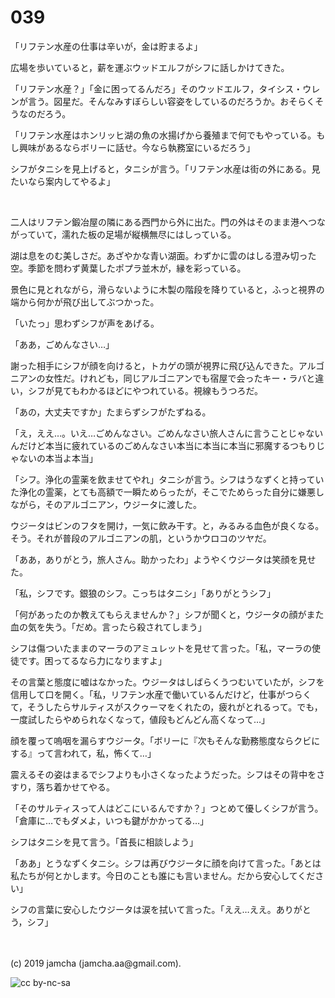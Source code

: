 

# 039

「リフテン水産の仕事は辛いが，金は貯まるよ」

広場を歩いていると，薪を運ぶウッドエルフがシフに話しかけてきた。

「リフテン水産？」「金に困ってるんだろ」そのウッドエルフ，タイシス・ウレンが言う。図星だ。そんなみすぼらしい容姿をしているのだろうか。おそらくそうなのだろう。

「リフテン水産はホンリッヒ湖の魚の水揚げから養殖まで何でもやっている。もし興味があるならボリーに話せ。今なら執務室にいるだろう」

シフがタニシを見上げると，タニシが言う。「リフテン水産は街の外にある。見たいなら案内してやるよ」

<br>

二人はリフテン鍛冶屋の隣にある西門から外に出た。門の外はそのまま港へつながっていて，濡れた板の足場が縦横無尽にはしっている。

湖は息をのむ美しさだ。あざやかな青い湖面。わずかに雲のはしる澄み切った空。季節を問わず黄葉したポプラ並木が，縁を彩っている。

景色に見とれながら，滑らないように木製の階段を降りていると，ふっと視界の端から何かが飛び出してぶつかった。

「いたっ」思わずシフが声をあげる。

「ああ，ごめんなさい…」

謝った相手にシフが顔を向けると，トカゲの頭が視界に飛び込んできた。アルゴニアンの女性だ。けれども，同じアルゴニアンでも宿屋で会ったキー・ラバと違い，シフが見てもわかるほどにやつれている。視線もうつろだ。

「あの，大丈夫ですか」たまらずシフがたずねる。

「え，ええ…。いえ…ごめんなさい。ごめんなさい旅人さんに言うことじゃないんだけど本当に疲れているのごめんなさい本当に本当に本当に邪魔するつもりじゃないの本当よ本当」

「シフ。浄化の霊薬を飲ませてやれ」タニシが言う。シフはうなずくと持っていた浄化の霊薬，とても高額で一瞬ためらったが，そこでためらった自分に嫌悪しながら，そのアルゴニアン，ウジータに渡した。

ウジータはビンのフタを開け，一気に飲み干す。と，みるみる血色が良くなる。そう。それが普段のアルゴニアンの肌，というかウロコのツヤだ。

「ああ，ありがとう，旅人さん。助かったわ」ようやくウジータは笑顔を見せた。

「私，シフです。銀狼のシフ。こっちはタニシ」「ありがとうシフ」

「何があったのか教えてもらえませんか？」シフが聞くと，ウジータの顔がまた血の気を失う。「だめ。言ったら殺されてしまう」

シフは傷ついたままのマーラのアミュレットを見せて言った。「私，マーラの使徒です。困ってるなら力になりますよ」

その言葉と態度に嘘はなかった。ウジータはしばらくうつむいていたが，シフを信用して口を開く。「私，リフテン水産で働いているんだけど，仕事がつらくて，そうしたらサルティスがスクゥーマをくれたの，疲れがとれるって。でも，一度試したらやめられなくなって，値段もどんどん高くなって…」

顔を覆って嗚咽を漏らすウジータ。「ボリーに『次もそんな勤務態度ならクビにする』って言われて，私，怖くて…」

震えるその姿はまるでシフよりも小さくなったようだった。シフはその背中をさすり，落ち着かせてやる。

「そのサルティスって人はどこにいるんですか？」つとめて優しくシフが言う。「倉庫に…でもダメよ，いつも鍵がかかってる…」

シフはタニシを見て言う。「首長に相談しよう」

「ああ」とうなずくタニシ。シフは再びウジータに顔を向けて言った。「あとは私たちが何とかします。今日のことも誰にも言いません。だから安心してください」

シフの言葉に安心したウジータは涙を拭いて言った。「ええ…ええ。ありがとう，シフ」

<br>
<br>
(c) 2019 jamcha (jamcha.aa@gmail.com).

![cc by-nc-sa](https://i.creativecommons.org/l/by-nc-sa/4.0/88x31.png)

